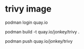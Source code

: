 # trivy image

podman login quay.io

podman build -t quay.io/jonkey/trivy .

podman push quay.io/jonkey/trivy 
